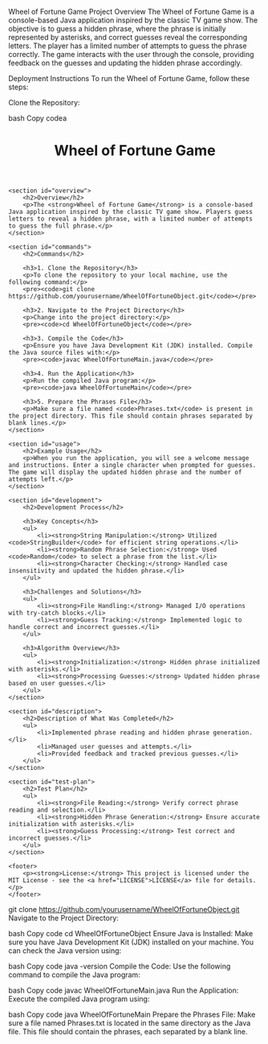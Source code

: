 Wheel of Fortune Game
Project Overview
The Wheel of Fortune Game is a console-based Java application inspired by the classic TV game show. The objective is to guess a hidden phrase, where the phrase is initially represented by asterisks, and correct guesses reveal the corresponding letters. The player has a limited number of attempts to guess the phrase correctly. The game interacts with the user through the console, providing feedback on the guesses and updating the hidden phrase accordingly.

Deployment Instructions
To run the Wheel of Fortune Game, follow these steps:

Clone the Repository:

bash
Copy codea<!DOCTYPE html>
<html lang="en">
<head>
    <meta charset="UTF-8">
    <meta name="viewport" content="width=device-width, initial-scale=1.0">
    <title>Wheel of Fortune Game</title>
    <link rel="stylesheet" href="styles.css">
</head>
<body>
    <header>
        <h1>Wheel of Fortune Game</h1>
    </header>
    
    <section id="overview">
        <h2>Overview</h2>
        <p>The <strong>Wheel of Fortune Game</strong> is a console-based Java application inspired by the classic TV game show. Players guess letters to reveal a hidden phrase, with a limited number of attempts to guess the full phrase.</p>
    </section>

    <section id="commands">
        <h2>Commands</h2>
        
        <h3>1. Clone the Repository</h3>
        <p>To clone the repository to your local machine, use the following command:</p>
        <pre><code>git clone https://github.com/yourusername/WheelOfFortuneObject.git</code></pre>
        
        <h3>2. Navigate to the Project Directory</h3>
        <p>Change into the project directory:</p>
        <pre><code>cd WheelOfFortuneObject</code></pre>
        
        <h3>3. Compile the Code</h3>
        <p>Ensure you have Java Development Kit (JDK) installed. Compile the Java source files with:</p>
        <pre><code>javac WheelOfFortuneMain.java</code></pre>
        
        <h3>4. Run the Application</h3>
        <p>Run the compiled Java program:</p>
        <pre><code>java WheelOfFortuneMain</code></pre>
        
        <h3>5. Prepare the Phrases File</h3>
        <p>Make sure a file named <code>Phrases.txt</code> is present in the project directory. This file should contain phrases separated by blank lines.</p>
    </section>

    <section id="usage">
        <h2>Example Usage</h2>
        <p>When you run the application, you will see a welcome message and instructions. Enter a single character when prompted for guesses. The game will display the updated hidden phrase and the number of attempts left.</p>
    </section>

    <section id="development">
        <h2>Development Process</h2>

        <h3>Key Concepts</h3>
        <ul>
            <li><strong>String Manipulation:</strong> Utilized <code>StringBuilder</code> for efficient string operations.</li>
            <li><strong>Random Phrase Selection:</strong> Used <code>Random</code> to select a phrase from the list.</li>
            <li><strong>Character Checking:</strong> Handled case insensitivity and updated the hidden phrase.</li>
        </ul>

        <h3>Challenges and Solutions</h3>
        <ul>
            <li><strong>File Handling:</strong> Managed I/O operations with try-catch blocks.</li>
            <li><strong>Guess Tracking:</strong> Implemented logic to handle correct and incorrect guesses.</li>
        </ul>

        <h3>Algorithm Overview</h3>
        <ul>
            <li><strong>Initialization:</strong> Hidden phrase initialized with asterisks.</li>
            <li><strong>Processing Guesses:</strong> Updated hidden phrase based on user guesses.</li>
        </ul>
    </section>

    <section id="description">
        <h2>Description of What Was Completed</h2>
        <ul>
            <li>Implemented phrase reading and hidden phrase generation.</li>
            <li>Managed user guesses and attempts.</li>
            <li>Provided feedback and tracked previous guesses.</li>
        </ul>
    </section>

    <section id="test-plan">
        <h2>Test Plan</h2>
        <ul>
            <li><strong>File Reading:</strong> Verify correct phrase reading and selection.</li>
            <li><strong>Hidden Phrase Generation:</strong> Ensure accurate initialization with asterisks.</li>
            <li><strong>Guess Processing:</strong> Test correct and incorrect guesses.</li>
        </ul>
    </section>

    <footer>
        <p><strong>License:</strong> This project is licensed under the MIT License - see the <a href="LICENSE">LICENSE</a> file for details.</p>
    </footer>
</body>
</html>

git clone https://github.com/yourusername/WheelOfFortuneObject.git
Navigate to the Project Directory:

bash
Copy code
cd WheelOfFortuneObject
Ensure Java is Installed: Make sure you have Java Development Kit (JDK) installed on your machine. You can check the Java version using:

bash
Copy code
java -version
Compile the Code: Use the following command to compile the Java program:

bash
Copy code
javac WheelOfFortuneMain.java
Run the Application: Execute the compiled Java program using:

bash
Copy code
java WheelOfFortuneMain
Prepare the Phrases File: Make sure a file named Phrases.txt is located in the same directory as the Java file. This file should contain the phrases, each separated by a blank line.
